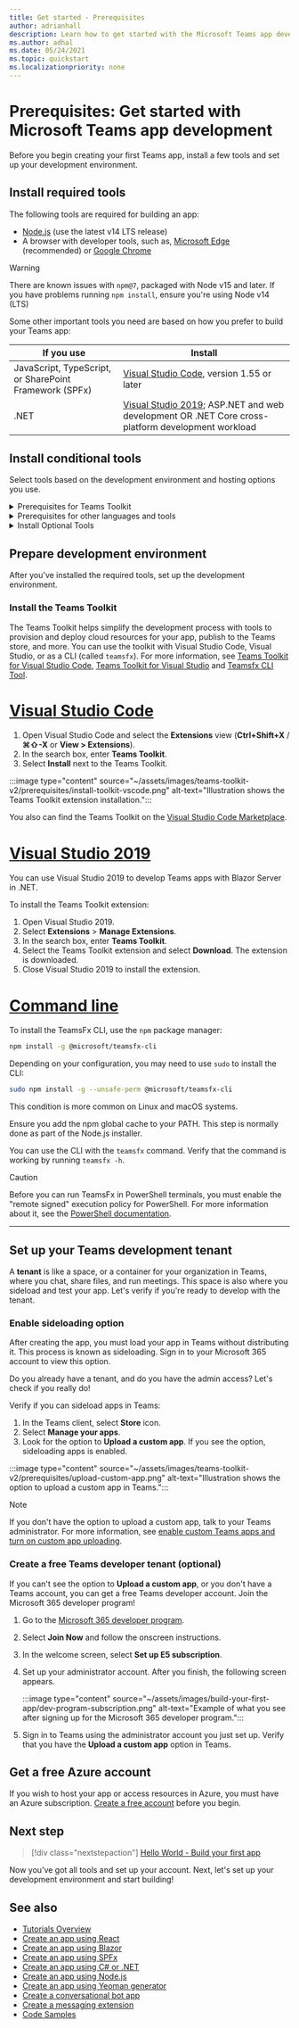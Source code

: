 ```yaml
---
title: Get started - Prerequisites
author: adrianhall
description: Learn how to get started with the Microsoft Teams app development and set up your environment.
ms.author: adhal
ms.date: 05/24/2021
ms.topic: quickstart
ms.localizationpriority: none
---
```

# Prerequisites: Get started with Microsoft Teams app development

Before you begin creating your first Teams app, install a few tools and set up your development environment.

## Install required tools

The following tools are required for building an app:

- [Node.js](https://nodejs.org/en/download/) (use the latest v14 LTS release)
- A browser with developer tools, such as, [Microsoft Edge](https://www.microsoft.com/edge) (recommended) or [Google Chrome](https://www.google.com/chrome/)

> [!WARNING]
> There are known issues with `npm@7`, packaged with Node v15 and later. If you have problems running `npm install`, ensure you're using Node v14 (LTS)

Some other important tools you need are based on how you prefer to build your Teams app:

| If you use | Install |
| --- | --- |
| JavaScript, TypeScript, or SharePoint Framework (SPFx) | [Visual Studio Code](https://code.visualstudio.com/download), version 1.55 or later |
| .NET | [Visual Studio 2019](https://visualstudio.com/download);  ASP.NET and web development OR .NET Core cross-platform development workload |


## Install conditional tools

Select tools based on the development environment and hosting options you use.
<details>
<summary> Prerequisites for Teams Toolkit </summary>

| If you want to use | Install |
| --- | --- |
| Teams Toolkit | [Teams Toolkit for Visual Studio Code](../toolkit/visual-studio-code-overview.md), [Teams Toolkit for Visual Studio](../toolkit/visual-studio-overview.md), and [Teamsfx CLI Tool](https://github.com/OfficeDev/TeamsFx/tree/dev/packages/cli) |
| React for app development | [React Developer Tools for Chrome](https://chrome.google.com/webstore/detail/react-developer-tools/fmkadmapgofadopljbjfkapdkoienihi) OR [React Developer Tools for Edge](https://microsoftedge.microsoft.com/addons/detail/react-developer-tools/gpphkfbcpidddadnkolkpfckpihlkkil) |

You also need to install the following Visual Studio Code Extensions.

| If you want to | Install |
| --- | --- | 
| Run any backend components locally during a local debug run, including the authentication helpers required when running your services in Azure. | [Azure Functions Core Tools](/azure/azure-functions/functions-run-local) It's installed in the project directory (using the npm `devDependencies`) |
| Use customized bindings for local debugging and Azure Functions app deployments | [.NET SDK](/dotnet/core/install/). If you haven't installed the .NET 3.1 (or later) SDK globally, install the portable version. |
|  Use Teams app features (conversational bots, messaging extensions, and incoming webhooks) require inbound connections | [ngrok](https://ngrok.com/download) |
|
</details>

<details>
<summary>Prerequisites for other languages and tools </summary>
If you choose a different environment to build your app, select the appropriate tools and install them.

| If you want to use | Install |
| --- | --- | 
| SharePoint Framework (SPFx) | SharePoint App Catalog |
| C# or .NET | Git, ngrok |
| Node.js | Git, Node.js, NPM |
| Yeoman generator | Yeoman generator, Gulp CLI | 
|
</details>
<details>
<summary>Install Optional Tools </summary>

Install browser tools for app development. For instance, if you've written the app with React, you can use React Developer Tools:

- [React Developer Tools for Chrome](https://chrome.google.com/webstore/detail/react-developer-tools/fmkadmapgofadopljbjfkapdkoienihi)
- [React Developer Tools for Edge](https://microsoftedge.microsoft.com/addons/detail/react-developer-tools/gpphkfbcpidddadnkolkpfckpihlkkil)

| To use | Install | 
|--- | --- |
| Data stored in Azure (or to deploy a cloud-based backend for your Teams app in Azure) and [Azure CLI](/cli/azure/install-azure-cli) | [Azure Tools for Visual Studio Code](https://marketplace.visualstudio.com/items?itemName=ms-vscode.vscode-node-azure-pack)|
| Microsoft Graph data | [Microsoft Graph Explorer](https://developer.microsoft.com/graph/graph-explorer) |
| Developer Portal for Teams to configure, manage, and distribute your Teams app, including to your organization or the Teams store | [Developer Portal for Teams](https://dev.teams.microsoft.com/) |
|

> [!TIP]
> If you work with Microsoft Graph data, you should learn about and bookmark the Microsoft Graph Explorer. This browser-based tool allows you to query Microsoft Graph outside of an app.
</details>

## Prepare development environment
After you've installed the required tools, set up the development environment.


### Install the Teams Toolkit

The Teams Toolkit helps simplify the development process with tools to provision and deploy cloud resources for your app, publish to the Teams store, and more. You can use the toolkit with Visual Studio Code, Visual Studio, or as a CLI (called `teamsfx`). For more information, see [Teams Toolkit for Visual Studio Code](../toolkit/visual-studio-code-overview.md), [Teams Toolkit for Visual Studio](../toolkit/visual-studio-overview.md) and [Teamsfx CLI Tool](https://github.com/OfficeDev/TeamsFx/tree/dev/packages/cli).

# [Visual Studio Code](#tab/vscode)

1. Open Visual Studio Code and select the **Extensions** view (**Ctrl+Shift+X** / **⌘⇧-X** or **View > Extensions**).
1. In the search box, enter **Teams Toolkit**.
1. Select **Install** next to the Teams Toolkit.

 :::image type="content" source="~/assets/images/teams-toolkit-v2/prerequisites/install-toolkit-vscode.png" alt-text="Illustration shows the Teams Toolkit extension installation.":::

You also can find the Teams Toolkit on the [Visual Studio Code Marketplace](https://marketplace.visualstudio.com/items?itemName=TeamsDevApp.ms-teams-vscode-extension).


# [Visual Studio 2019](#tab/vs)

You can use Visual Studio 2019 to develop Teams apps with Blazor Server in .NET.

To install the Teams Toolkit extension:

1. Open Visual Studio 2019.
1. Select **Extensions** > **Manage Extensions**.
1. In the search box, enter **Teams Toolkit**.
1. Select the Teams Toolkit extension and select **Download**. The extension is downloaded.
1. Close Visual Studio 2019 to install the extension.

# [Command line](#tab/cli)

To install the TeamsFx CLI, use the `npm` package manager:

``` bash
npm install -g @microsoft/teamsfx-cli
```

Depending on your configuration, you may need to use `sudo` to install the CLI:

``` bash
sudo npm install -g --unsafe-perm @microsoft/teamsfx-cli
```

This condition is more common on Linux and macOS systems.

Ensure you add the npm global cache to your PATH. This step is normally done as part of the Node.js installer.  

You can use the CLI with the `teamsfx` command. Verify that the command is working by running `teamsfx -h`.

> [!CAUTION]
> Before you can run TeamsFx in PowerShell terminals, you must enable the "remote signed" execution policy for PowerShell. For more information about it, see the [PowerShell documentation](/powershell/module/microsoft.powershell.core/about/about_signing).

---

## Set up your Teams development tenant 

A **tenant** is like a space, or a container for your organization in Teams, where you chat, share files, and run meetings. This space is also where you sideload and test your app. Let's verify if you're ready to develop with the tenant.

### Enable sideloading option

After creating the app, you must load your app in Teams without distributing it. This process is known as sideloading. Sign in to your Microsoft 365 account to view this option.
  
Do you already have a tenant, and do you have the admin access? Let's check if you really do!

Verify if you can sideload apps in Teams:

1. In the Teams client, select **Store** icon.
1. Select **Manage your apps**.
1. Look for the option to **Upload a custom app**. If you see the option, sideloading apps is enabled.

 :::image type="content" source="~/assets/images/teams-toolkit-v2/prerequisites/upload-custom-app.png" alt-text="Illustration shows the option to upload a custom app in Teams.":::

> [!NOTE]
> If you don't have the option to upload a custom app, talk to your Teams administrator. For more information, see [enable custom Teams apps and turn on custom app uploading](~/concepts/build-and-test/prepare-your-o365-tenant.md#enable-custom-teams-apps-and-turn-on-custom-app-uploading).

### Create a free Teams developer tenant (optional)

If you can't see the option to **Upload a custom app**, or you don't have a Teams account, you can get a free Teams developer account. Join the Microsoft 365 developer program!

1. Go to the [Microsoft 365 developer program](https://developer.microsoft.com/microsoft-365/dev-program).
1. Select **Join Now** and follow the onscreen instructions.
1. In the welcome screen, select **Set up E5 subscription**.
1. Set up your administrator account. After you finish, the following screen appears.

    :::image type="content" source="~/assets/images/build-your-first-app/dev-program-subscription.png" alt-text="Example of what you see after signing up for the Microsoft 365 developer program.":::

1. Sign in to Teams using the administrator account you just set up. Verify that you have the **Upload a custom app** option in Teams.

## Get a free Azure account

If you wish to host your app or access resources in Azure, you must have an Azure subscription. [Create a free account](https://azure.microsoft.com/free/) before you begin.

## Next step

> [!div class="nextstepaction"]
> [Hello World - Build your first app](../get-started/first-app-react.md)


Now you’ve got all tools and set up your account. Next, let's set up your development environment and start building! 


## See also

* [Tutorials Overview](code-samples.md) 
* [Create an app using React](first-app-react.md)
* [Create an app using Blazor](first-app-blazor.md)
* [Create an app using SPFx](first-app-spfx.md)
* [Create an app using C# or .NET](get-started-dotnet-app-studio.md)
* [Create an app using Node.js](get-started-nodejs-app-studio.md)
* [Create an app using Yeoman generator](get-started-yeoman.md)
* [Create a conversational bot app](first-app-bot.md)
* [Create a messaging extension](first-message-extension.md)
* [Code Samples](https://github.com/OfficeDev/Microsoft-Teams-Samples)
